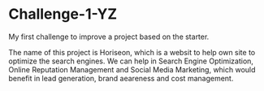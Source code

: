 # Challenge-1-YZ
My first challenge to improve a project based on the starter.

The name of this project is Horiseon, which is a websit to help own site to optimize the search engines. We can help in Search Engine Optimization, Online Reputation Management and Social Media Marketing, which would benefit in lead generation, brand aeareness and cost management.

